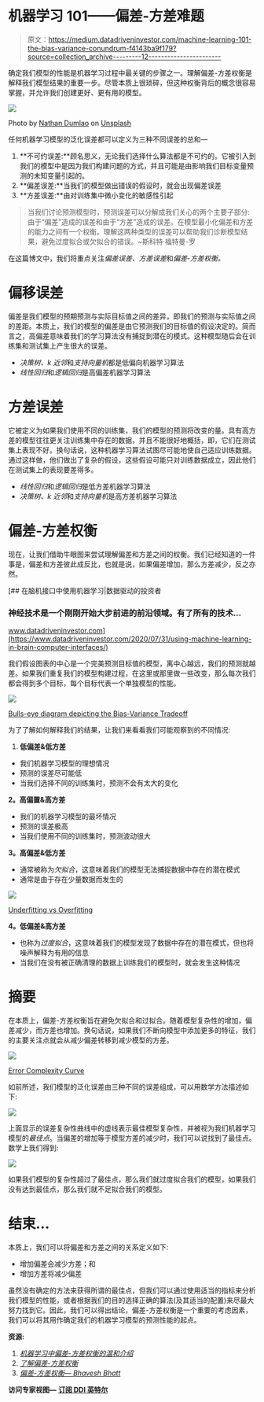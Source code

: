 # 机器学习 101——偏差-方差难题

> 原文：<https://medium.datadriveninvestor.com/machine-learning-101-the-bias-variance-conundrum-f4143ba9f179?source=collection_archive---------12----------------------->

确定我们模型的性能是机器学习过程中最关键的步骤之一。理解偏差-方差权衡是解释我们模型结果的重要一步。尽管本质上很琐碎，但这种权衡背后的概念很容易掌握，并允许我们创建更好、更有用的模型。

![](img/b8268309ca12f6f17c6c2c5fe499b8b7.png)

Photo by [Nathan Dumlao](https://unsplash.com/@nate_dumlao?utm_source=medium&utm_medium=referral) on [Unsplash](https://unsplash.com?utm_source=medium&utm_medium=referral)

任何机器学习模型的泛化误差都可以定义为三种不同误差的总和—

1.  **不可约误差:**顾名思义，无论我们选择什么算法都是不可约的。它被引入到我们的模型中是因为我们构建问题的方式，并且可能是由影响我们目标变量预测的未知变量引起的。
2.  **偏差误差:**当我们的模型做出错误的假设时，就会出现偏差误差
3.  **方差误差:**由对训练集中微小变化的敏感性引起

> 当我们讨论预测模型时，预测误差可以分解成我们关心的两个主要子部分:由于“偏差”造成的误差和由于“方差”造成的误差。在模型最小化偏差和方差的能力之间有一个权衡。理解这两种类型的误差可以帮助我们诊断模型结果，避免过度拟合或欠拟合的错误。~斯科特·福特曼-罗

在这篇博文中，我们将重点关注*偏差误差、方差误差*和*偏差-方差权衡。*

# 偏移误差

偏差是我们模型的预期预测与实际目标值之间的差异，即我们的预测与实际值之间的差距。本质上，我们的模型的偏差是由它预测我们的目标值的假设决定的。简而言之，高偏差意味着我们的学习算法没有捕捉到潜在的模式。这种模型随后会在训练集和测试集上产生很大的误差。

*   *决策树、k 近邻*和*支持向量机*都是低偏向机器学习算法
*   *线性回归*和*逻辑回归*是高偏差机器学习算法

# 方差误差

它被定义为如果我们使用不同的训练集，我们的模型的预测将改变的量。具有高方差的模型往往更关注训练集中存在的数据，并且不能很好地概括，即，它们在测试集上表现不好。换句话说，这种机器学习算法试图尽可能地使自己适应训练数据。通过这样做，他们做出了复杂的假设，这些假设可能只对训练数据成立，因此他们在测试集上的表现要差得多。

*   *线性回归*和*逻辑回归*是低方差机器学习算法
*   *决策树、k 近邻*和*支持向量机*是高方差机器学习算法

# 偏差-方差权衡

现在，让我们借助牛眼图来尝试理解偏差和方差之间的权衡。我们已经知道的一件事是，偏差和方差彼此成反比，也就是说，如果偏差增加，那么方差减少，反之亦然。

[](https://www.datadriveninvestor.com/2020/07/31/using-machine-learning-in-brain-computer-interfaces/) [## 在脑机接口中使用机器学习|数据驱动的投资者

### 神经技术是一个刚刚开始大步前进的前沿领域。有了所有的技术…

www.datadriveninvestor.com](https://www.datadriveninvestor.com/2020/07/31/using-machine-learning-in-brain-computer-interfaces/) 

我们假设图表的中心是一个完美预测目标值的模型，离中心越远，我们的预测就越差。如果我们重复我们的模型构建过程，在这里或那里做一些改变，那么每次我们都会得到多个目标，每个目标代表一个单独模型的性能。

![](img/75d455a514ea292986f545a5a1faa9cc.png)

[Bulls-eye diagram depicting the Bias-Variance Tradeoff](http://scott.fortmann-roe.com/docs/BiasVariance.html)

为了了解如何解释我们的结果，让我们来看看我们可能观察到的不同情况:

1.  **低偏差&低方差**

*   我们机器学习模型的理想情况
*   预测的误差尽可能低
*   当我们选择不同的训练集时，预测不会有太大的变化

**2。高偏置&高方差**

*   我们的机器学习模型的最坏情况
*   预测的误差极高
*   当我们使用不同的训练集时，预测波动很大

**3。高偏差&低方差**

*   通常被称为*欠拟合*，这意味着我们的模型无法捕捉数据中存在的潜在模式
*   通常是由于存在少量数据而发生的

![](img/bf5e32aa0738c5c15e509f7313e5b8fd.png)

[Underfitting vs Overfitting](https://docs.aws.amazon.com/machine-learning/latest/dg/model-fit-underfitting-vs-overfitting.html)

**4。低偏差&高方差**

*   也称为*过度拟合*，这意味着我们的模型发现了数据中存在的潜在模式，但也将噪声解释为有用的信息
*   当我们在没有被正确清理的数据上训练我们的模型时，就会发生这种情况

# 摘要

在本质上，偏差-方差权衡旨在避免欠拟合和过拟合。随着模型复杂性的增加，偏差减少，而方差也增加。换句话说，如果我们不断向模型中添加更多的特征，我们的主要关注点就会从减少偏差转移到减少模型的方差。

![](img/6e0149212ff3cc3b43fffbc867726947.png)

[Error Complexity Curve](http://scott.fortmann-roe.com/docs/BiasVariance.html)

如前所述，我们模型的泛化误差由三种不同的误差组成，可以用数学方法描述如下:

![](img/ff146200e4acc5d737cead9be708c23f.png)

上面显示的误差复杂性曲线中的虚线表示最佳模型复杂性，并被视为我们机器学习模型的*最佳点*。当偏差的增加等于模型方差的减少时，我们可以说找到了最佳点。数学上我们得到:

![](img/f92c6f7e726958c9571e7d1355f38330.png)

如果我们模型的复杂性超过了最佳点，那么我们就过度拟合我们的模型，如果我们没有达到最佳点，那么我们就不足拟合我们的模型。

# **结束…**

本质上，我们可以将偏差和方差之间的关系定义如下:

*   增加偏差会减少方差；和
*   增加方差将减少偏差

虽然没有确定的方法来获得所谓的最佳点，但我们可以通过使用适当的指标来分析我们模型的性能，或者根据我们的目的选择正确的算法(及其适当的配置)来尽最大努力找到它。因此，我们可以得出结论，偏差-方差权衡是一个重要的考虑因素，我们可以将其用作确定我们的机器学习模型的预测性能的起点。

**资源:**

1.  [*机器学习中偏差-方差权衡的温和介绍*](https://machinelearningmastery.com/gentle-introduction-to-the-bias-variance-trade-off-in-machine-learning/)
2.  [*了解偏差-方差权衡*](http://scott.fortmann-roe.com/docs/BiasVariance.html)
3.  [*偏差-方差权衡— Bhavesh Bhatt*](https://www.youtube.com/watch?v=0UTNyTZgEWQ)

**访问专家视图—** [**订阅 DDI 英特尔**](https://datadriveninvestor.com/ddi-intel)